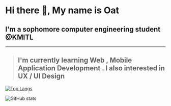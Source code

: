 # Hi there 👋, My name is Oat

## I'm a sophomore computer engineering student @KMITL
----

> ## I'm currently learning Web , Mobile Application Development . I also interested in UX / UI Design 


[![Top Langs](https://github-readme-stats.vercel.app/api/top-langs/?username=aphisit-ths&layout=compact)](https://github.com/anuraghazra/github-readme-stats)

![GitHub stats](https://github-readme-stats.vercel.app/api?username=aphisit-ths&show_icons=true)  



